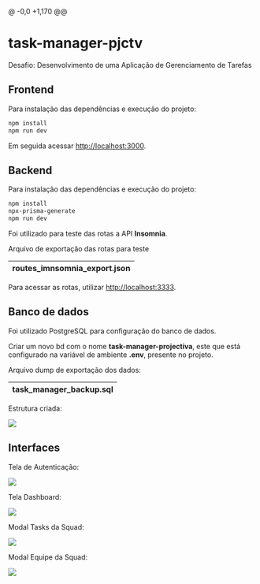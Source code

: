 @ -0,0 +1,170 @@

# task-manager-pjctv

Desafio: Desenvolvimento de uma Aplicação de Gerenciamento de Tarefas

## Frontend

Para instalação das dependências e execução do projeto:

```bash
npm install
npm run dev
```

Em seguida acessar [http://localhost:3000](http://localhost:3000).

## Backend

Para instalação das dependências e execução do projeto:

```bash
npm install
npx-prisma-generate
npm run dev
```

Foi utilizado para teste das rotas a API **Insomnia**.

Arquivo de exportação das rotas para teste

| routes_imnsomnia_export.json | 
| :-------- | 

Para acessar as rotas, utilizar [http://localhost:3333](http://localhost:3333).

## Banco de dados

Foi utilizado PostgreSQL para configuração do banco de dados. 

Criar um novo bd com o nome **task-manager-projectiva**, este que está configurado na variável de ambiente **.env**, presente no projeto.

Arquivo dump de exportação dos dados:

| task_manager_backup.sql | 
| :-------- | 

Estrutura criada:

![](https://i.imgur.com/3a1oxLi.png)

## Interfaces

Tela de Autenticação:

![](https://i.imgur.com/cdxNlKs.png)

Tela Dashboard:

![](https://i.imgur.com/OeN0wzG.png)

Modal Tasks da Squad:

![](https://i.imgur.com/4COC7o6.png)

Modal Equipe da Squad:

![](https://i.imgur.com/wD7QpeO.png)